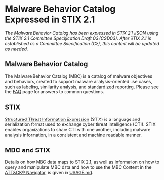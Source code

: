 # Malware Behavior Catalog Expressed in STIX 2.1 #

*The Malware Behavior Catalog has been expressed in STIX 2.1 JSON using the STIX 2.1 Committee Specification Draft 03 (CSD03). After STIX 2.1 is established as a Committee Specification (CS), this content will be updated as needed.*

## Malware Behavior Catalog ##

The Malware Behavior Catalog (MBC) is a catalog of malware objectives and behaviors, created to support malware analysis-oriented use cases, such as labeling, similarity analysis, and standardized reporting. Please see the [FAQ](https://github.com/MBCProject/mbc-markdown/blob/master/yfaq/README.md) page for answers to common questions.

## STIX ##

[Structured Threat Information Expression](https://oasis-open.github.io/cti-documentation/) (STIX) is a language and serialization format used to exchange cyber threat intelligence (CTI). STIX enables organizations to share CTI with one another, including malware analysis information, in a consistent and machine readable manner.

## MBC and STIX ##

Details on how MBC data maps to STIX 2.1, as well as information on how to query and manipulate MBC data and how to use the MBC Content in the [ATT&CK® Navigator](https://github.com/mitre-attack/attack-navigator), is given in [USAGE.md](https://github.com/MBCProject/mbc-stix2/blob/master/USAGE.md).
